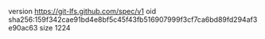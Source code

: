 version https://git-lfs.github.com/spec/v1
oid sha256:159f342cae91bd4e8bf5c45f43fb516907999f3cf7ca6bd89fd294af3e90ac63
size 1224
